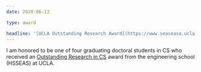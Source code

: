 ```yaml
---
date: 2020-06-13

type: award

headline: '[UCLA Outstanding Research Award](https://www.seasoasa.ucla.edu/commencement-awards/)'
---
```


I am honored to be one of four graduating doctoral students in CS
who received an [Outstanding Research in CS] award
from the engineering school (HSSEAS) at UCLA.

[Outstanding Research in CS]: https://www.seasoasa.ucla.edu/commencement-awards/